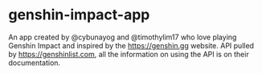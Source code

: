 # genshin-impact-app

An app created by @cybunayog and @timothylim17 who love playing Genshin Impact and inspired by the https://genshin.gg website.
API pulled by https://genshinlist.com, all the information on using the API is on their documentation.